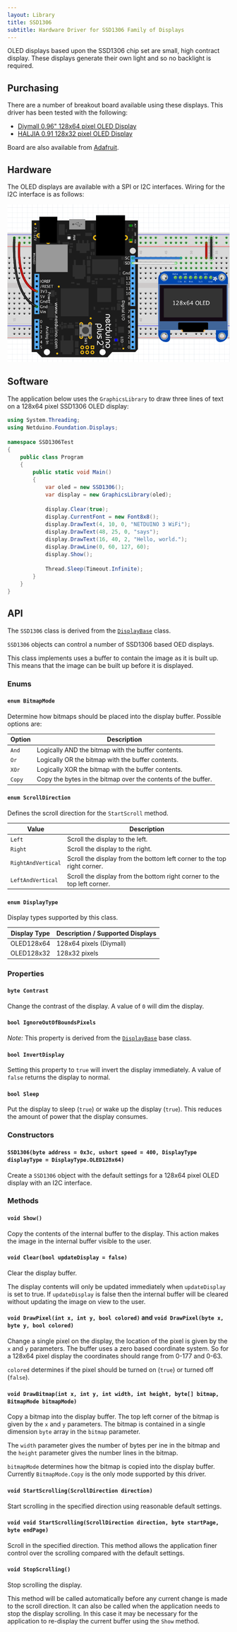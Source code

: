```yaml
---
layout: Library
title: SSD1306
subtitle: Hardware Driver for SSD1306 Family of Displays
---
```


OLED displays based upon the SSD1306 chip set are small, high contract display.  These displays generate their own light and so no backlight is required.

## Purchasing

There are a number of breakout board available using these displays.  This driver has been tested with the following:

* [Diymall 0.96" 128x64 pixel OLED Display](https://www.amazon.co.uk/gp/product/B0156CO67O/ref=oh_aui_detailpage_o01_s00?ie=UTF8&psc=1)
* [HALJIA 0.91 128x32 pixel OLED Display](https://www.amazon.co.uk/gp/product/B071Z18R1M/ref=oh_aui_detailpage_o03_s00?ie=UTF8&psc=1)

Board are also available from [Adafruit](www.adafruit.com).

## Hardware

The OLED displays are available with a SPI or I2C interfaces.  Wiring for the I2C interface is as follows:

![OLED Display on Breadboard](OLEDOnBreadboard.png)

## Software

The application below uses the `GraphicsLibrary` to draw three lines of text on a 128x64 pixel SSD1306 OLED display:

```csharp
using System.Threading;
using Netduino.Foundation.Displays;

namespace SSD1306Test
{
    public class Program
    {
        public static void Main()
        {
            var oled = new SSD1306();
            var display = new GraphicsLibrary(oled);

            display.Clear(true);
            display.CurrentFont = new Font8x8();
            display.DrawText(4, 10, 0, "NETDUINO 3 WiFi");
            display.DrawText(48, 25, 0, "says");
            display.DrawText(16, 40, 2, "Hello, world.");
            display.DrawLine(0, 60, 127, 60);
            display.Show();

            Thread.Sleep(Timeout.Infinite);
        }
    }
}
```

## API

The `SSD1306` class is derived from the [`DisplayBase`](/Source/Netduino.Foundation/BaseClasses) class.

`SSD1306` objects can control a number of SSD1306 based OED displays.

This class implements uses a buffer to contain the image as it is built up.  This means that the image can be built up before it is displayed.

### Enums

#### `enum BitmapMode`

Determine how bitmaps should be placed into the display buffer.  Possible options are:

| Option | Description                                                   |
|--------|---------------------------------------------------------------|
| `And`  | Logically AND the bitmap with the buffer contents.            |
| `Or`   | Logically OR the bitmap with the buffer contents.             |
| `XOr`  | Logically XOR the bitmap with the buffer contents.            |
| `Copy` | Copy the bytes in the bitmap over the contents of the buffer. |

#### `enum ScrollDirection`

Defines the scroll direction for the `StartScroll` method.

| Value              | Description                                                             |
|--------------------|-------------------------------------------------------------------------|
| `Left`             | Scroll the display to the left.                                         |
| `Right`            | Scroll the display to the right.                                        |
| `RightAndVertical` | Scroll the display from the bottom left corner to the top right corner. |
| `LeftAndVertical`  | Scroll the display from the bottom right corner to the top left corner. |

#### `enum DisplayType`

Display types supported by this class.

| Display Type | Description / Supported Displays |
|--------------|----------------------------------|
| OLED128x64   | 128x64 pixels (Diymall)          |
| OLED128x32   | 128x32 pixels |

### Properties

#### `byte Contrast`

Change the contrast of the display.  A value of `0` will dim the display.

#### `bool IgnoreOutOfBoundsPixels`

*Note:* This property is derived from the [`DisplayBase`](/Source/Netduino.Foundation/BaseClasses) base class.

#### `bool InvertDisplay`

Setting this property to `true` will invert the display immediately.  A value of `false` returns the display to normal.

#### `bool Sleep`

Put the display to sleep (`true`) or wake up the display (`true`).  This reduces the amount of power that the display consumes.

### Constructors

#### `SSD1306(byte address = 0x3c, ushort speed = 400, DisplayType displayType = DisplayType.OLED128x64)`

Create a `SSD1306` object with the default settings for a 128x64 pixel OLED display with an I2C interface.

### Methods

#### `void Show()`

Copy the contents of the internal buffer to the display.  This action makes the image in the internal buffer visible to the user.

#### `void Clear(bool updateDisplay = false)`

Clear the display buffer.

The display contents will only be updated immediately when `updateDisplay` is set to true.  If `updateDisplay` is false then the internal buffer will be cleared without updating the image on view to the user.

#### `void DrawPixel(int x, int y, bool colored)` and `void DrawPixel(byte x, byte y, bool colored)`

Change a single pixel on the display, the location of the pixel is given by the `x` and `y` parameters.  The buffer uses a zero based coordinate system.  So for a 128x64 pixel display the coordinates should range from 0-177 and 0-63.

`colored` determines if the pixel should be turned on (`true`) or turned off (`false`).

#### `void DrawBitmap(int x, int y, int width, int height, byte[] bitmap, BitmapMode bitmapMode)`

Copy a bitmap into the display buffer.  The top left corner of the bitmap is given by the `x` and `y` parameters.  The bitmap is contained in a single dimension `byte` array in the `bitmap` parameter.

The `width` parameter gives the number of bytes per ine in the bitmap and the `height` parameter gives the number lines in the bitmap.

`bitmapMode` determines how the bitmap is copied into the display buffer.  Currently `BitmapMode.Copy` is the only mode supported by this driver.

#### `void StartScrolling(ScrollDirection direction)`

Start scrolling in the specified direction using reasonable default settings.

#### `void void StartScrolling(ScrollDirection direction, byte startPage, byte endPage)`

Scroll in the specified direction.  This method allows the application finer control over the scrolling compared with the default settings.

#### `void StopScrolling()`

Stop scrolling the display.

This method will be called automatically before any current change is made to the scroll direction.  It can also be called when the application needs to stop the display scrolling.  In this case it may be necessary for the application to re-display the current buffer using the `Show` method.